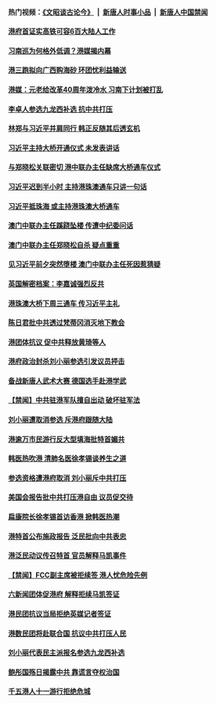 #### 热门视频：[《文昭谈古论今》](https://github.com/gfw-breaker/wenzhao/blob/master/README.md?t=10271533) &nbsp;|&nbsp; [新唐人时事小品](https://github.com/gfw-breaker/ntdtv-comedy/blob/master/README.md?t=10271533) &nbsp;|&nbsp; [新唐人中国禁闻](https://github.com/gfw-breaker/ntdtv-news/blob/master/README.md?t=10271533)

#### [港府首证实高铁可容6百大陆人工作](../pages/news205/a1396930.md?t=10271533) 

#### [习南巡为何格外低调？港媒揭内幕](../pages/news205/a1396735.md?t=10271533) 

#### [港三跑拟向广西购海砂 环团忧利益输送](../pages/news205/a1396829.md?t=10271533) 

#### [港媒：元老给改革40周年泼冷水 习南下计划被打乱](../pages/news205/a1396574.md?t=10271533) 

#### [李卓人参选九龙西补选 抗中共打压](../pages/news205/a1396660.md?t=10271533) 

#### [林郑与习近平并肩同行  韩正反随其后透玄机](../pages/news205/a1396552.md?t=10271533) 

#### [习近平主持大桥开通仪式 未发表讲话](../pages/news205/a1396534.md?t=10271533) 

#### [与郑晓松关联密切 港中联办主任缺席大桥通车仪式](../pages/news205/a1396492.md?t=10271533) 

#### [习近平迟到半小时 主持港珠澳通车只讲一句话](../pages/news205/a1396448.md?t=10271533) 

#### [习近平抵珠海 或主持港珠澳大桥通车](../pages/news205/a1396363.md?t=10271533) 

#### [澳门中联办主任蹊跷坠楼 传遭中纪委问话](../pages/news205/a1396283.md?t=10271533) 

#### [澳门中联办主任郑晓松自杀 疑点重重](../pages/news205/a1396257.md?t=10271533) 

#### [见习近平前夕突然堕楼 澳门中联办主任死因惹猜疑](../pages/news205/a1396256.md?t=10271533) 

#### [英国解密档案：李嘉诚强烈反共](../pages/news205/a1396115.md?t=10271533) 

#### [港珠澳大桥下周三通车 传习近平主礼](../pages/news205/a1396064.md?t=10271533) 

#### [陈日君批中共透过梵蒂冈消灭地下教会](../pages/news205/a1395931.md?t=10271533) 

#### [港团体抗议 促中共释放黄琦等人](../pages/news205/a1395797.md?t=10271533) 

#### [港府政治封杀刘小丽参选引发议员抨击](../pages/news205/a1395662.md?t=10271533) 

#### [备战新唐人武术大赛 德国选手赴港学武](../pages/news205/a1395612.md?t=10271533) 

#### [【禁闻】中共驻港军队擅自出动 破坏驻军法](../pages/news205/a1395515.md?t=10271533) 

#### [刘小丽遭取消参选 斥港府跟随大陆](../pages/news205/a1395493.md?t=10271533) 

#### [港逾万市民游行反大型填海批特首媚共](../pages/news205/a1395378.md?t=10271533) 

#### [韩医热吹港 清肺名医徐孝锡谈养生之道](../pages/news205/a1395291.md?t=10271533) 

#### [参选资格遭港府取消 刘小丽斥中共打压](../pages/news205/a1395169.md?t=10271533) 

#### [美国会报告批中共打压港自由 议员促交待](../pages/news205/a1395017.md?t=10271533) 

#### [扁康院长徐孝锡首访香港 掀韩医热潮](../pages/news205/a1394974.md?t=10271533) 

#### [港特首公布施政报告 泛民批向中共表忠](../pages/news205/a1394861.md?t=10271533) 

#### [港泛民动议传召特首 官员解释马凯事件](../pages/news205/a1394724.md?t=10271533) 

#### [【禁闻】FCC副主席被拒续签 港人忧危险先例](../pages/news205/a1394722.md?t=10271533) 

#### [六新闻团体促港府 解释拒续马凯签证](../pages/news205/a1394550.md?t=10271533) 

#### [港民团抗议当局拒绝英媒记者签证](../pages/news205/a1394451.md?t=10271533) 

#### [港数民团将赴联合国 抗议中共打压人民](../pages/news205/a1394241.md?t=10271533) 

#### [刘小丽代表民主派报名参选九龙西补选](../pages/news205/a1394077.md?t=10271533) 

#### [鲍彤国殇日揭露中共 靠谎言夺权治国](../pages/news205/a1393799.md?t=10271533) 

#### [千五港人十一游行拒绝危城](../pages/news205/a1393796.md?t=10271533) 


